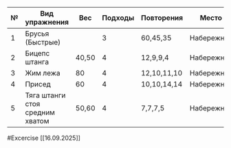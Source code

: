 
| №   | Вид упражнения                  | Вес   | Подходы | Повторения  | Место      |
| --- | ------------------------------- | ----- | ------- | ----------- | ---------- |
| 1   | Брусья (Быстрые)                |       | 3       | 60,45,35    | Набережная |
| 2   | Бицепс штанга                   | 40,50 | 4       | 12,9,9,4    | Набережная |
| 3   | Жим лежа                        | 80    | 4       | 12,10,11,10 | Набережная |
| 4   | Присед                          | 60    | 4       | 10,10,14,14 | Набережная |
| 5   | Тяга штанги стоя средним хватом | 50,60 | 4       | 7,7,7,5     | Набережная |

#Excercise
[[16.09.2025]]